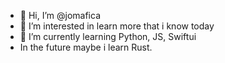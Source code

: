 - 👋 Hi, I’m @jomafica
- 👀 I’m interested in learn more that i know today
- 🌱 I’m currently learning Python, JS, Swiftui
- In the future maybe i learn Rust.
